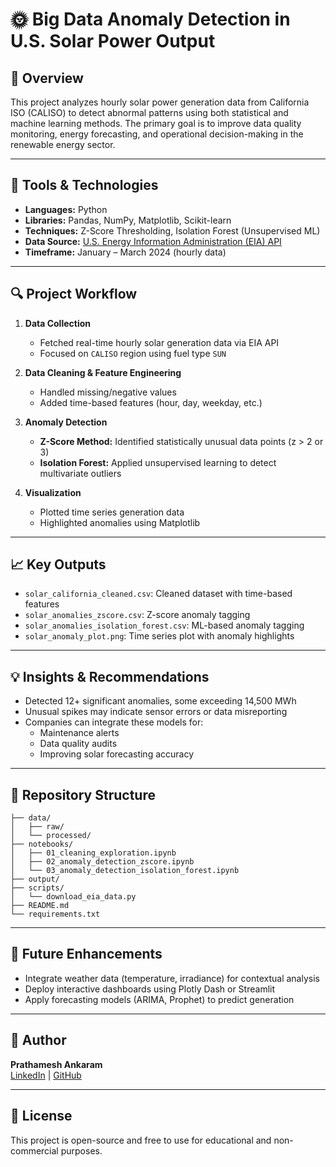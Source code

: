
# 🌞 Big Data Anomaly Detection in U.S. Solar Power Output

## 📌 Overview
This project analyzes hourly solar power generation data from California ISO (CALISO) to detect abnormal patterns using both statistical and machine learning methods. The primary goal is to improve data quality monitoring, energy forecasting, and operational decision-making in the renewable energy sector.

---

## 🧰 Tools & Technologies
- **Languages:** Python
- **Libraries:** Pandas, NumPy, Matplotlib, Scikit-learn
- **Techniques:** Z-Score Thresholding, Isolation Forest (Unsupervised ML)
- **Data Source:** [U.S. Energy Information Administration (EIA) API](https://www.eia.gov/opendata/)
- **Timeframe:** January – March 2024 (hourly data)

---

## 🔍 Project Workflow
1. **Data Collection**
   - Fetched real-time hourly solar generation data via EIA API
   - Focused on `CALISO` region using fuel type `SUN`

2. **Data Cleaning & Feature Engineering**
   - Handled missing/negative values
   - Added time-based features (hour, day, weekday, etc.)

3. **Anomaly Detection**
   - **Z-Score Method:** Identified statistically unusual data points (z > 2 or 3)
   - **Isolation Forest:** Applied unsupervised learning to detect multivariate outliers

4. **Visualization**
   - Plotted time series generation data
   - Highlighted anomalies using Matplotlib

---

## 📈 Key Outputs
- `solar_california_cleaned.csv`: Cleaned dataset with time-based features
- `solar_anomalies_zscore.csv`: Z-score anomaly tagging
- `solar_anomalies_isolation_forest.csv`: ML-based anomaly tagging
- `solar_anomaly_plot.png`: Time series plot with anomaly highlights

---

## 💡 Insights & Recommendations
- Detected 12+ significant anomalies, some exceeding 14,500 MWh
- Unusual spikes may indicate sensor errors or data misreporting
- Companies can integrate these models for:
  - Maintenance alerts
  - Data quality audits
  - Improving solar forecasting accuracy

---

## 📂 Repository Structure
```
├── data/
│   ├── raw/
│   └── processed/
├── notebooks/
│   ├── 01_cleaning_exploration.ipynb
│   ├── 02_anomaly_detection_zscore.ipynb
│   └── 03_anomaly_detection_isolation_forest.ipynb
├── output/
├── scripts/
│   └── download_eia_data.py
├── README.md
└── requirements.txt
```

---

## 🚀 Future Enhancements
- Integrate weather data (temperature, irradiance) for contextual analysis
- Deploy interactive dashboards using Plotly Dash or Streamlit
- Apply forecasting models (ARIMA, Prophet) to predict generation

---

## 👤 Author
**Prathamesh Ankaram**  
[LinkedIn](http://bit.ly/Prathamesh18) | [GitHub](https://github.com/PrathameshAnkaram)

---

## 📜 License
This project is open-source and free to use for educational and non-commercial purposes.
